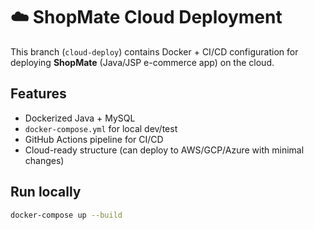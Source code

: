 # ☁️ ShopMate Cloud Deployment

This branch (`cloud-deploy`) contains Docker + CI/CD configuration for deploying **ShopMate** (Java/JSP e-commerce app) on the cloud.

## Features
- Dockerized Java + MySQL
- `docker-compose.yml` for local dev/test
- GitHub Actions pipeline for CI/CD
- Cloud-ready structure (can deploy to AWS/GCP/Azure with minimal changes)

## Run locally
```bash
docker-compose up --build
